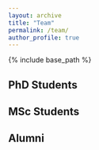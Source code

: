 ```yaml
---
layout: archive
title: "Team"
permalink: /team/
author_profile: true
---
```

{% include base_path %}

PhD Students
------------



MSc Students
------------

Alumni
------
